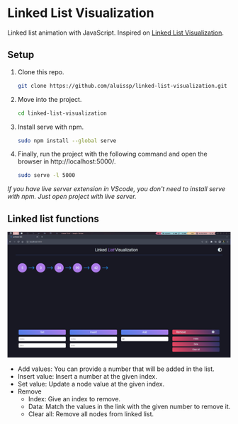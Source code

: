 # Linked List Visualization
Linked list animation with JavaScript. Inspired on [Linked List Visualization](https://github.com/antoniosarosi/Linked-List-Visualization).

## Setup

1. Clone this repo.
   ```bash
   git clone https://github.com/aluissp/linked-list-visualization.git
   ```
2. Move into the project.
   ```bash
   cd linked-list-visualization
   ```
3. Install serve with npm.
   ```bash
   sudo npm install --global serve
   ```
4. Finally, run the project with the following command and open the browser in http://localhost:5000/.
   ```bash
   sudo serve -l 5000
   ```
_If you have live server extension in VScode, you don't need to install serve with npm. Just open project with live server._

## Linked list functions
![Linked List](assets/linked-list.png)

* Add values:  You can provide a number that will be added in the list.
* Insert value: Insert a number at the given index.
* Set value: Update a node value at the given index.
* Remove
  * Index: Give an index to remove.
  * Data: Match the values in the link with the given number to remove it.
  * Clear all: Remove all nodes from linked list.
